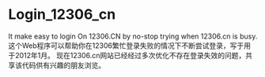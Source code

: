 # Login_12306_cn
It make easy to login On  12306.CN by no-stop trying when 12306.cn is busy.
这个Web程序可以帮助你在12306繁忙登录失败的情况下不断尝试登录，写于用于2012年1月。
现在12306.cn网站已经经过多次优化不存在登录失效的问题，共享该代码供有兴趣的朋友浏览。
